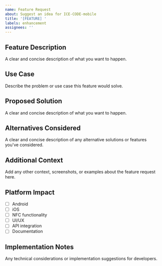 ```yaml
---
name: Feature Request
about: Suggest an idea for ICE-CODE-mobile
title: '[FEATURE] '
labels: enhancement
assignees: ''
---
```


## Feature Description
A clear and concise description of what you want to happen.

## Use Case
Describe the problem or use case this feature would solve.

## Proposed Solution
A clear and concise description of what you want to happen.

## Alternatives Considered
A clear and concise description of any alternative solutions or features you've considered.

## Additional Context
Add any other context, screenshots, or examples about the feature request here.

## Platform Impact
- [ ] Android
- [ ] iOS
- [ ] NFC functionality
- [ ] UI/UX
- [ ] API integration
- [ ] Documentation

## Implementation Notes
Any technical considerations or implementation suggestions for developers.